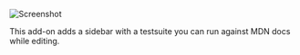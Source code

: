 ![Screenshot](https://raw.github.com/Elchi3/mdn-doc-tests/master/screenshot.png)

This add-on adds a sidebar with a testsuite you can run against MDN docs while editing.
